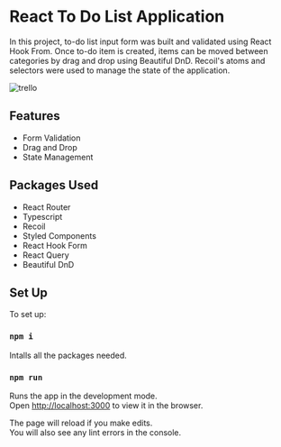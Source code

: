 # React To Do List Application

In this project, to-do list input form was built and validated using React Hook From. Once to-do item is created, items can be moved between categories by drag and drop using Beautiful DnD. Recoil's atoms and selectors were used to manage the state of the application. 

![trello](https://user-images.githubusercontent.com/49193381/204220928-b61ffda4-5e28-42fe-90c3-7f565c585610.png)

## Features
- Form Validation
- Drag and Drop
- State Management

## Packages Used 
- React Router
- Typescript
- Recoil
- Styled Components
- React Hook Form
- React Query
- Beautiful DnD

## Set Up

To set up:

### `npm i`

Intalls all the packages needed.

### `npm run`
Runs the app in the development mode.\
Open [http://localhost:3000](http://localhost:3000) to view it in the browser.

The page will reload if you make edits.\
You will also see any lint errors in the console.

